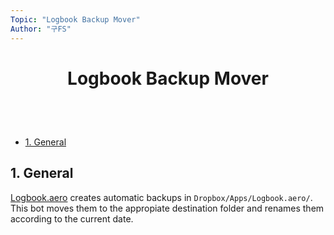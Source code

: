 ```yaml
---
Topic: "Logbook Backup Mover"
Author: "구FS"
---
```

<link href="./doc_templates/md_style.css" rel="stylesheet"></link>
<body>

# <p style="text-align: center">Logbook Backup Mover</p>
<br>
<br>

- [1. General](#1-general)

## 1. General

[Logbook.aero](https://www.logbook.aero/) creates automatic backups in `Dropbox/Apps/Logbook.aero/`.
This bot moves them to the appropiate destination folder and renames them according to the current date.

</body>